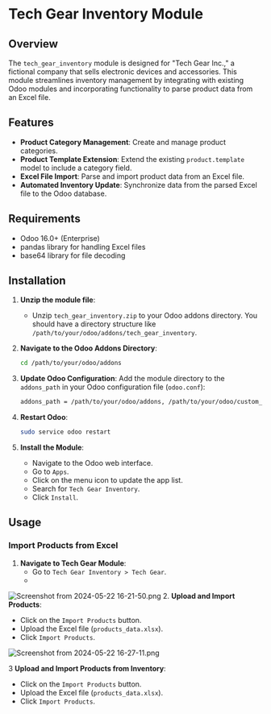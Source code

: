 # **Tech Gear Inventory Module**

## **Overview**

The `tech_gear_inventory` module is designed for "Tech Gear Inc.," a fictional company that sells electronic devices and accessories. This module streamlines inventory management by integrating with existing Odoo modules and incorporating functionality to parse product data from an Excel file.

## **Features**

- **Product Category Management**: Create and manage product categories.
- **Product Template Extension**: Extend the existing `product.template` model to include a category field.
- **Excel File Import**: Parse and import product data from an Excel file.
- **Automated Inventory Update**: Synchronize data from the parsed Excel file to the Odoo database.

## **Requirements**

- Odoo 16.0+ (Enterprise)
- pandas library for handling Excel files
- base64 library for file decoding

## **Installation**

1. **Unzip the module file**:
   - Unzip `tech_gear_inventory.zip` to your Odoo addons directory. You should have a directory structure like `/path/to/your/odoo/addons/tech_gear_inventory`.

2. **Navigate to the Odoo Addons Directory**:
   ```bash
   cd /path/to/your/odoo/addons
3. **Update Odoo Configuration**:
   Add the module directory to the `addons_path` in your Odoo configuration file (`odoo.conf`):
   ```bash
   addons_path = /path/to/your/odoo/addons, /path/to/your/odoo/custom_addons
4. **Restart Odoo**:
   ```bash
   sudo service odoo restart
5. **Install the Module**:
   - Navigate to the Odoo web interface.
   - Go to `Apps`.
   - Click on the menu icon to update the app list.
   - Search for `Tech Gear Inventory`.
   - Click `Install`.

## **Usage**

### **Import Products from Excel**

1. **Navigate to Tech Gear Module**:
   - Go to `Tech Gear Inventory > Tech Gear`.
   - 
![Screenshot from 2024-05-22 16-21-50.png](..%2F..%2F..%2F..%2FPictures%2FScreenshots%2FScreenshot%20from%202024-05-22%2016-21-50.png)
2. **Upload and Import Products**:
   - Click on the `Import Products` button.
   - Upload the Excel file (`products_data.xlsx`).
   - Click `Import Products`.
   
![Screenshot from 2024-05-22 16-27-11.png](..%2F..%2F..%2F..%2FPictures%2FScreenshots%2FScreenshot%20from%202024-05-22%2016-27-11.png)

3 **Upload and Import Products from Inventory**:
   - Click on the `Import Products` button.
   - Upload the Excel file (`products_data.xlsx`).
   - Click `Import Products`.


